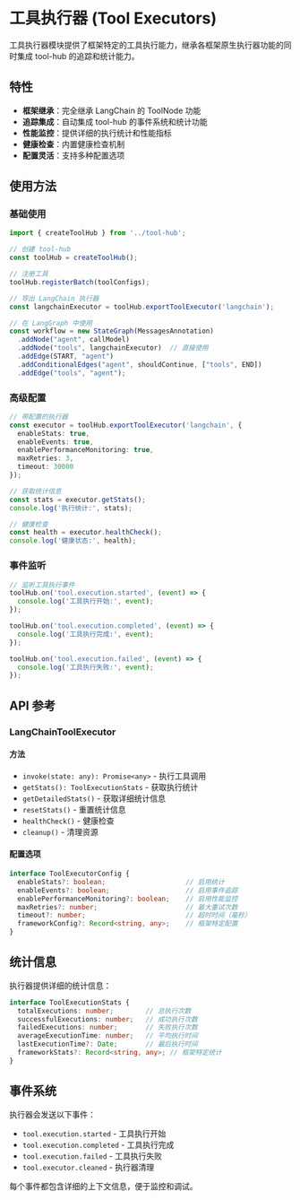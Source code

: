 # 工具执行器 (Tool Executors)

工具执行器模块提供了框架特定的工具执行能力，继承各框架原生执行器功能的同时集成 tool-hub 的追踪和统计能力。

## 特性

- **框架继承**：完全继承 LangChain 的 ToolNode 功能
- **追踪集成**：自动集成 tool-hub 的事件系统和统计功能
- **性能监控**：提供详细的执行统计和性能指标
- **健康检查**：内置健康检查机制
- **配置灵活**：支持多种配置选项

## 使用方法

### 基础使用

```typescript
import { createToolHub } from '../tool-hub';

// 创建 tool-hub
const toolHub = createToolHub();

// 注册工具
toolHub.registerBatch(toolConfigs);

// 导出 LangChain 执行器
const langchainExecutor = toolHub.exportToolExecutor('langchain');

// 在 LangGraph 中使用
const workflow = new StateGraph(MessagesAnnotation)
  .addNode("agent", callModel)
  .addNode("tools", langchainExecutor)  // 直接使用
  .addEdge(START, "agent")
  .addConditionalEdges("agent", shouldContinue, ["tools", END])
  .addEdge("tools", "agent");
```

### 高级配置

```typescript
// 带配置的执行器
const executor = toolHub.exportToolExecutor('langchain', {
  enableStats: true,
  enableEvents: true,
  enablePerformanceMonitoring: true,
  maxRetries: 3,
  timeout: 30000
});

// 获取统计信息
const stats = executor.getStats();
console.log('执行统计:', stats);

// 健康检查
const health = executor.healthCheck();
console.log('健康状态:', health);
```

### 事件监听

```typescript
// 监听工具执行事件
toolHub.on('tool.execution.started', (event) => {
  console.log('工具执行开始:', event);
});

toolHub.on('tool.execution.completed', (event) => {
  console.log('工具执行完成:', event);
});

toolHub.on('tool.execution.failed', (event) => {
  console.log('工具执行失败:', event);
});
```

## API 参考

### LangChainToolExecutor

#### 方法

- `invoke(state: any): Promise<any>` - 执行工具调用
- `getStats(): ToolExecutionStats` - 获取执行统计
- `getDetailedStats()` - 获取详细统计信息
- `resetStats()` - 重置统计信息
- `healthCheck()` - 健康检查
- `cleanup()` - 清理资源

#### 配置选项

```typescript
interface ToolExecutorConfig {
  enableStats?: boolean;                    // 启用统计
  enableEvents?: boolean;                   // 启用事件追踪
  enablePerformanceMonitoring?: boolean;    // 启用性能监控
  maxRetries?: number;                      // 最大重试次数
  timeout?: number;                         // 超时时间（毫秒）
  frameworkConfig?: Record<string, any>;    // 框架特定配置
}
```

## 统计信息

执行器提供详细的统计信息：

```typescript
interface ToolExecutionStats {
  totalExecutions: number;        // 总执行次数
  successfulExecutions: number;   // 成功执行次数
  failedExecutions: number;       // 失败执行次数
  averageExecutionTime: number;   // 平均执行时间
  lastExecutionTime?: Date;       // 最后执行时间
  frameworkStats?: Record<string, any>; // 框架特定统计
}
```

## 事件系统

执行器会发送以下事件：

- `tool.execution.started` - 工具执行开始
- `tool.execution.completed` - 工具执行完成
- `tool.execution.failed` - 工具执行失败
- `tool.executor.cleaned` - 执行器清理

每个事件都包含详细的上下文信息，便于监控和调试。
